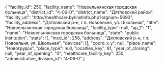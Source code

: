 {
    "facility_id": 250,
    "facility_name": "Новоельнянская городская больница",
    "district_id": "4-06-0",
    "district_name": "Дятловский район",
    "facility_url": "http:\/\/healthcare.by\/instinfo.php?orgnum=5693",
    "facility_address": "Дятловский р-н, г.п. Новоельня, ул. Школьная",
    "title": "Новоельнянская городская больница",
    "facility_type": null,
    "ap_1": "1",
    "name": "Новоельнянская городская больница",
    "state": "public institution",
    "stats": [],
    "med_id": 258,
    "address": "Дятловский р-н, г.п. Новоельня, ул. Школьная",
    "devices": [],
    "coord_x_y": null,
    "place_name": "Новогрудок",
    "place_type": null,
    "localties_key": 91,
    "year_of_closing": null,
    "year_of_opening": "0",
    "healthcare_facility_key": 250,
    "administrative_division_id": "4-06-0"
}